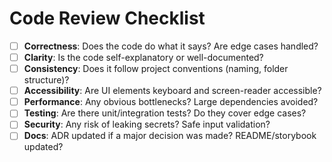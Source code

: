 # Code Review Checklist

- [ ] **Correctness**: Does the code do what it says? Are edge cases handled?
- [ ] **Clarity**: Is the code self-explanatory or well-documented?
- [ ] **Consistency**: Does it follow project conventions (naming, folder structure)?
- [ ] **Accessibility**: Are UI elements keyboard and screen-reader accessible?
- [ ] **Performance**: Any obvious bottlenecks? Large dependencies avoided?
- [ ] **Testing**: Are there unit/integration tests? Do they cover edge cases?
- [ ] **Security**: Any risk of leaking secrets? Safe input validation?
- [ ] **Docs**: ADR updated if a major decision was made? README/storybook updated?

